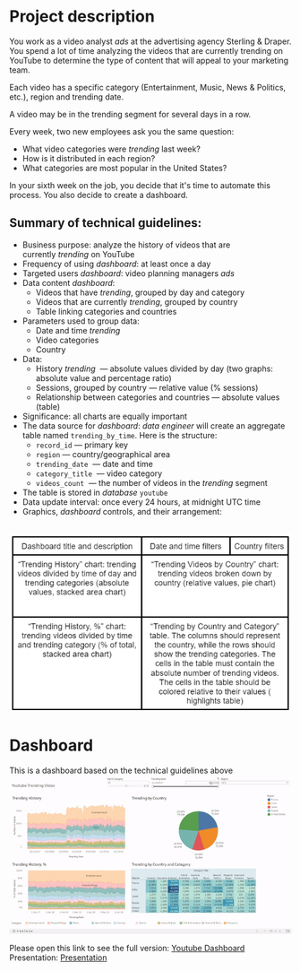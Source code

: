 # Project description
You work as a video analyst *ads* at the advertising agency Sterling & Draper. You spend a lot of time analyzing the videos that are currently trending on YouTube to determine the type of content that will appeal to your marketing team.

Each video has a specific category (Entertainment, Music, News & Politics, etc.), region and trending date.

A video may be in the trending segment for several days in a row.

Every week, two new employees ask you the same question:

- What video categories were *trending* last week?
- How is it distributed in each region?
- What categories are most popular in the United States?

In your sixth week on the job, you decide that it's time to automate this process. You also decide to create a dashboard.

## Summary of technical guidelines:

- Business purpose: analyze the history of videos that are currently *trending* on YouTube
- Frequency of using *dashboard*: at least once a day
- Targeted users *dashboard*: video planning managers *ads*
- Data content *dashboard*:
     - Videos that have *trending*, grouped by day and category
     - Videos that are currently *trending*, grouped by country
     - Table linking categories and countries
- Parameters used to group data:
     - Date and time *trending*
     - Video categories
     - Country
- Data:
     - History *trending*  — absolute values divided by day (two graphs: absolute value and percentage ratio)
     - Sessions, grouped by country — relative value (% sessions)
     - Relationship between categories and countries — absolute values (table)
- Significance: all charts are equally important
- The data source for *dashboard*: *data engineer* will create an aggregate table named `trending_by_time`. Here is the structure:
     - `record_id` — primary key
     - `region` — country/geographical area
     - `trending_date`  — date and time
     - `category_title`  — video category
     - `videos_count`  — the number of videos in the *trending* segment
- The table is stored in *database* `youtube`
- Data update interval: once every 24 hours, at midnight UTC time
- Graphics, *dashboard* controls, and their arrangement:

&ensp;&thinsp;&ensp;&thinsp;&ensp; ![EN_Description](https://github.com/yusufsp7/Data_Analysis_Projects/blob/Project_11_EN/source_files/EN_Description.png)

# Dashboard
This is a dashboard based on the technical guidelines above
![Gif](https://github.com/yusufsp7/Data_Analysis_Projects/blob/Project_11_EN/source_files/Tableau%20Public%20-%20Youtube%20Trending.gif)

Please open this link to see the full version: [Youtube Dashboard](https://public.tableau.com/views/YoutubeTrending_16798306360250/Dashboard1?:language=en-GB&publish=yes&:display_count=n&:origin=viz_share_link)\
Presentation: [Presentation](https://drive.google.com/file/d/1__B1Fu2OKJg0wqmp0Msr7WTlXktX7uew/view?usp=sharing)
